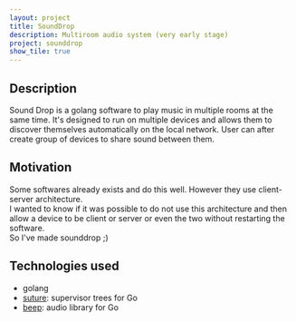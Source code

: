 ```yaml
---
layout: project
title: SoundDrop
description: Multiroom audio system (very early stage)
project: sounddrop
show_tile: true
---
```

## Description
Sound Drop is a golang software to play music in multiple rooms at the same time. It's designed to run on multiple devices and allows them to discover themselves automatically on the local network. User can after create group of devices to share sound between them.

## Motivation
Some softwares already exists and do this well. However they use client-server architecture.  
I wanted to know if it was possible to do  not use this architecture and then allow a device to be client or server or even the two without restarting the software.  
So I've made sounddrop ;)

## Technologies used
* golang
* [suture](https://github.com/thejerf/suture): supervisor trees for Go
* [beep](https://github.com/faiface/beep): audio library for Go
